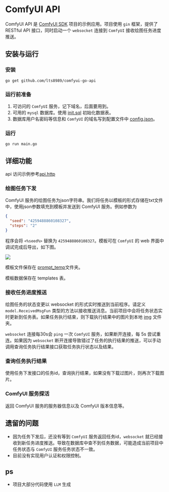# ComfyUI API

ComfyUI API 是 [ComfyUI SDK](https://github.com/lts8989/comfyui-go-sdk) 项目的示例应用。项目使用 `gin` 框架，提供了 RESTful API 接口，同时启动一个 `websocket` 连接到 `ComfyUI` 接收绘图任务进度推送。

## 安装与运行

### 安装

    go get github.com/lts8989/comfyui-go-api

### 运行前准备

1. 可访问的 `ComfyUI` 服务，记下域名，后面要用到。
2. 可用的 `mysql` 数据库。使用 [init.sql](utils/migrations/init.sql) 初始化数据表。
3. 数据库用户名密码等信息和 `ComfyUI` 的域名写到配置文件中 [config.json](conf/config.yaml)。

### 运行

    go run main.go

## 详细功能

api 访问示例参考[api.http](test/api.http)

### 绘图任务下发

ComfyUI 服务的绘图任务为json字符串。我们将任务以模板的形式存储在txt文件中，使用json参数填充到模板并发送到 ComfyUI 服务。例如参数为
```json
{
  "seed": "4259488860108327",
  "steps": "2"
}
```
程序会将 `<%seed%>` 替换为 `4259488860108327`。模板可在 `ComfyUI` 的 web 界面中调试完成后导出，如下图。

![](asdfasdf)

模板文件保存在 [prompt_temp](prompt_temp)文件夹。

模板数据保存在 templates 表。

### 接收任务进度推送

绘图任务的状态变更以 websocket 的形式实时推送到当前程序。请定义 `model.ReceivedMsgFun` 类型的方法以接收推送消息。当前项目中会将任务状态实时更新到任务表。如果任务执行结束，则下载执行结果中的图片到本地 [img](img) 文件夹。

`websocket` 连接每30s会 `ping` 一次 `ComfyUI` 服务，如果断开连接，每 5s 尝试重连。如果因为 `websocket`
断开连接导致错过了任务的执行结果的推送，可以手动调用查询任务执行结果接口获取任务执行状态以及结果。

### 查询任务执行结果

使用任务下发接口的任务id，查询执行结果，如果没有下载过图片，则再次下载图片。

### ComfyUI 服务探活

返回 ComfyUI 服务的服务器信息以及 ComfyUI 版本信息等。

## 遗留的问题

- 因为任务下发后，还没有等到 `ComfyUI` 服务返回任务id，`websocket` 就已经接收到新任务进度推送。导致在数据库中查不到任务数据，可能造成当前项目中任务状态与 `ComfyUI` 服务任务状态不一致。
- 目前没有实现用户认证和权限控制。

## ps

* 项目大部分代码使用 `LLM` 生成

